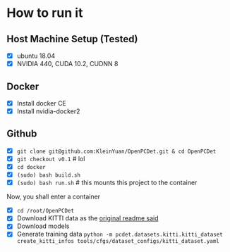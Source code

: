 # How to run it

## Host Machine Setup (Tested)

- [X] ubuntu 18.04
- [X] NVIDIA 440, CUDA 10.2, CUDNN 8

## Docker

- [X] Install docker CE
- [X] Install nvidia-docker2

## Github

- [X] `git clone git@github.com:KleinYuan/OpenPCDet.git & cd OpenPCDet`
- [X] `git checkout v0.1` # lol
- [X] `cd docker`
- [X] `(sudo) bash build.sh`
- [X] `(sudo) bash run.sh` # this mounts this project to the container

Now, you shall enter a container

- [X] `cd /root/OpenPCDet`
- [X] Download KITTI data as the [original readme said](ORIGINAL_README.md)
- [X] Download models
- [X] Generate training data `python -m pcdet.datasets.kitti.kitti_dataset create_kitti_infos tools/cfgs/dataset_configs/kitti_dataset.yaml`
